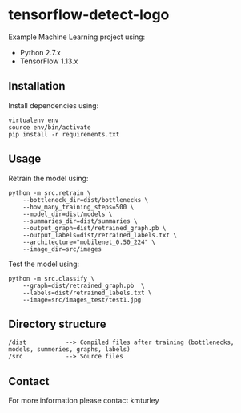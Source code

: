 # tensorflow-detect-logo

Example Machine Learning project using:

* Python 2.7.x
* TensorFlow 1.13.x


## Installation

Install dependencies using:

    virtualenv env
    source env/bin/activate
    pip install -r requirements.txt


## Usage

Retrain the model using:

    python -m src.retrain \
        --bottleneck_dir=dist/bottlenecks \
        --how_many_training_steps=500 \
        --model_dir=dist/models \
        --summaries_dir=dist/summaries \
        --output_graph=dist/retrained_graph.pb \
        --output_labels=dist/retrained_labels.txt \
        --architecture="mobilenet_0.50_224" \
        --image_dir=src/images


Test the model using:

    python -m src.classify \
        --graph=dist/retrained_graph.pb  \
        --labels=dist/retrained_labels.txt \
        --image=src/images_test/test1.jpg


## Directory structure

    /dist           --> Compiled files after training (bottlenecks, models, summeries, graphs, labels)
    /src            --> Source files


## Contact

For more information please contact kmturley
